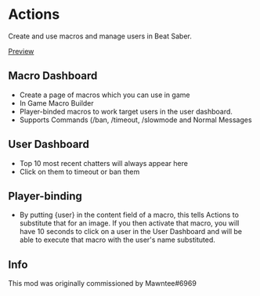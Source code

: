 # Actions
Create and use macros and manage users in Beat Saber.

[Preview](https://imgur.com/a/gPqo29B)

## Macro Dashboard
- Create a page of macros which you can use in game
- In Game Macro Builder
- Player-binded macros to work target users in the user dashboard.
- Supports Commands (/ban, /timeout, /slowmode and Normal Messages

## User Dashboard
- Top 10 most recent chatters will always appear here
- Click on them to timeout or ban them

## Player-binding
- By putting {user} in the content field of a macro, this tells Actions to substitute that for an image. If you then activate that macro, you will have 10 seconds to click on a user in the User Dashboard and will be able to execute that macro with the user's name substituted.

## Info
This mod was originally commissioned by Mawntee#6969
